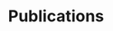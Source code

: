 ---
title: Publications
cms_exclude: true

view: citation

# Optional header image (relative to `static/media/` folder).
banner:
  caption: ''
  image: ''
---